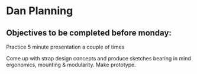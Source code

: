 # Dan Planning


## Objectives to be completed before monday:


Practice 5 minute presentation a couple of times


Come up with strap design concepts and produce sketches bearing in mind ergonomics, mounting & modularity.
Make prototype.


